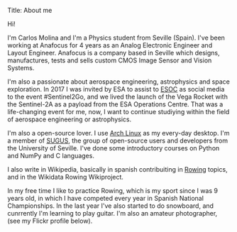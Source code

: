 Title: About me

Hi!

I'm Carlos Molina and I'm a Physics student from Seville (Spain). I've been
working at Anafocus for 4 years as an Analog Electronic Engineer and Layout Engineer. Anafocus
is a company based in Seville which designs, manufactures, tests and sells custom CMOS Image Sensor
and Vision Systems.

I'm also a passionate about aerospace engineering, astrophysics and space exploration.
In 2017 I was invited by ESA to assist to [ESOC](https://en.wikipedia.org/wiki/European_Space_Operations_Centre) as
social media to the event #Sentinel2Go, and we lived the launch of the Vega Rocket
with the Sentinel-2A as a payload from the ESA Operations Centre. That was a life-changing event
for me, now, I want to continue studiying within the field of aerospace engineering or astrophysics.

I'm also a open-source lover. I use [Arch Linux](https://en.wikipedia.org/wiki/ArchLinux)
as my every-day desktop. I'm a member of [SUGUS](https://sugus.eii.us.es/), the group of
open-source users and developers from the University of Seville. I've done some introductory
courses on Python and NumPy and C languages.

I also write in Wikipedia, basically in spanish contribuiting
in [Rowing](https://en.wikipedia.org/wiki/Rowing) topics, and in the Wikidata Rowing Wikiproject.

In my free time I like to practice Rowing, which is my sport since I was 9 years old, in which
I have competed every year in Spanish National Championships. In the last year I've also
started to do snowboard, and cunrrently I'm learning to play guitar.
I'm also an amateur photographer, (see my Flickr profile below).
